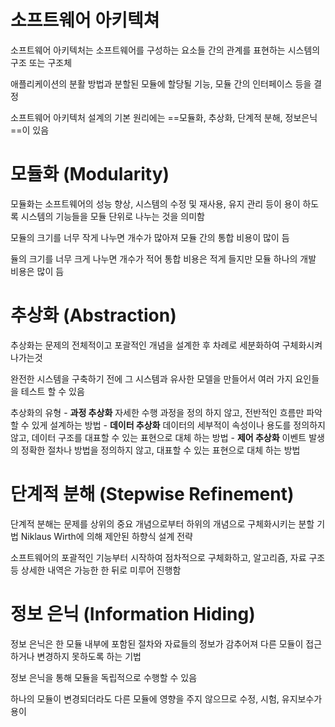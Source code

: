 # 소프트웨어 아키텍쳐
소프트웨어 아키텍처는 소프트웨어를 구성하는 요소들 간의 관계를 표현하는 시스템의 구조 또는 구조체

애플리케이션의 분활 방법과 분할된 모듈에 할당될 기능, 모듈 간의 인터페이스 등을 결정

소프트웨어 아키텍처 설계의 기본 원리에는 ==모듈화, 추상화, 단계적 분해, 정보은닉==이 있음


# 모듈화 (Modularity)
모듈화는 소프트웨어의 성능 향상, 시스템의 수정 및 재사용, 유지 관리 등이 용이 하도록 시스템의 기능들을 모듈 단위로 나누는 것을 의미함

모듈의 크기를 너무 작게 나누면 개수가 많아져 모듈 간의 통합 비용이 많이 듬

듈의 크기를 너무 크게 나누면 개수가 적어 통합 비용은 적게 들지만 모듈 하나의 개발 비용은 많이 듬

# 추상화 (Abstraction)
추상화는 문제의 전체적이고 포괄적인 개념을 설계한 후 차례로 세분화하여 구체화시켜 나가는것

완전한 시스템을 구축하기 전에 그 시스템과 유사한 모델을 만들어서 여러 가지 요인들을 테스트 할 수 있음

추상화의 유형
	- **과정 추상화**
		자세한 수행 과정을 정의 하지 않고, 전반적인 흐름만 파악할 수 있게 설계하는 방법
	- **데이터 추상화**
		데이터의 세부적이 속성이나 용도를 정의하지 않고, 데이터 구조를 대표할 수 있는 표현으로 대체 하는 방법
	- **제어 추상화**
		이벤트 발생의 정확한 절차나 방법을 정의하지 않고, 대표할 수 있는 표현으로 대체 하는 방법


# 단계적 분해 (Stepwise Refinement)
단계적 분해는 문제를 상위의 중요 개념으로부터 하위의 개념으로 구체화시키는 분할 기법
Niklaus Wirth에 의해 제안된 하향식 설계 전략

소프트웨어의 포괄적인 기능부터 시작하여 점차적으로 구체화하고, 알고리즘, 자료 구조 등 상세한 내역은 가능한 한 뒤로 미루어 진행함

# 정보 은닉 (Information Hiding)
정보 은닉은 한 모듈 내부에 포함된 절차와 자료들의 정보가 감추어져 다른 모듈이 접근하거나 변경하지 못하도록 하는 기법

정보 은닉을 통해 모듈을 독립적으로 수행할 수 있음

하나의 모듈이 변경되더라도 다른 모듈에 영향을 주지 않으므로 수정, 시험, 유지보수가 용이